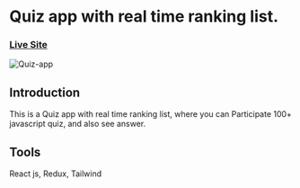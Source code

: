 # Quiz app with real time ranking list.
### [Live Site](https://whimsical-cupcake-055615.netlify.app)
![Quiz-app](https://i.ibb.co/s1tRy7y/Screenshot-25.png)

## Introduction 
This is a Quiz app with real time ranking list, where you can Participate 100+ javascript quiz, and also see answer.

## Tools
React js, Redux, Tailwind
